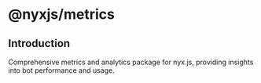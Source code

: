 # @nyxjs/metrics

## Introduction

Comprehensive metrics and analytics package for nyx.js, providing insights into bot performance and usage.
